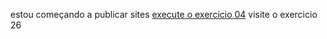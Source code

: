 estou começando a publicar sites
<a href="ex004/index.html">execute o exercicio 04</a>
visite o exercicio 26
<a href="ex026/mq002/index.html">
